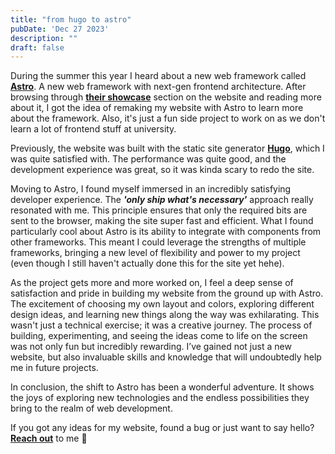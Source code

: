 ```yaml
---
title: "from hugo to astro"
pubDate: 'Dec 27 2023'
description: ""
draft: false
---
```


During the summer this year I heard about a new web framework called [**Astro**](https://astro.build/). A new web framework with next-gen frontend architecture. After browsing through [**their showcase**](https://astro.build/showcase/) section on the website and reading more about it, I got the idea of remaking my website with Astro to learn more about the framework. Also, it's just a fun side project to work on as we don't learn a lot of frontend stuff at university.

Previously, the website was built with the static site generator [**Hugo**](https://gohugo.io/), which I was quite satisfied with. The performance was quite good, and the development experience was great, so it was kinda scary to redo the site.

Moving to Astro, I found myself immersed in an incredibly satisfying developer experience. The ***'only ship what's necessary'*** approach really resonated with me. This principle ensures that only the required bits are sent to the browser, making the site super fast and efficient. What I found particularly cool about Astro is its ability to integrate with components from other frameworks. This meant I could leverage the strengths of multiple frameworks, bringing a new level of flexibility and power to my project (even though I still haven't actually done this for the site yet hehe).

As the project gets more and more worked on, I feel a deep sense of satisfaction and pride in building my website from the ground up with Astro. The excitement of choosing my own layout and colors, exploring different design ideas, and learning new things along the way was exhilarating. This wasn't just a technical exercise; it was a creative journey. The process of building, experimenting, and seeing the ideas come to life on the screen was not only fun but incredibly rewarding. I’ve gained not just a new website, but also invaluable skills and knowledge that will undoubtedly help me in future projects.

In conclusion, the shift to Astro has been a wonderful adventure. It shows the joys of exploring new technologies and the endless possibilities they bring to the realm of web development. 

If you got any ideas for my website, found a bug or just want to say hello? [**Reach out**](/connect) to me 🫶